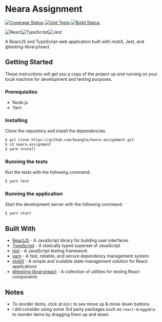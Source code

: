 # Neara Assignment

[![Coverage Status](https://img.shields.io/badge/Coverage-100%25-brightgreen.svg)](https://img.shields.io/badge/Coverage-100%25-brightgreen.svg)
[![Unit Tests](https://img.shields.io/badge/Unit%20Tests-Passing-brightgreen.svg)](https://img.shields.io/badge/Unit%20Tests-Passing-brightgreen.svg)
[![Build Status](https://img.shields.io/badge/Build-Passing-brightgreen.svg)](https://img.shields.io/badge/Build-Passing-brightgreen.svg)

![React](https://img.shields.io/badge/react-%2320232a.svg?style=for-the-badge&logo=react&logoColor=%2361DAFB)![TypeScript](https://img.shields.io/badge/typescript-%23007ACC.svg?style=for-the-badge&logo=typescript&logoColor=white)![Jest](https://img.shields.io/badge/-jest-%23C21325?style=for-the-badge&logo=jest&logoColor=white)

A ReactJS and TypeScript web application built with mobX, Jest, and @testing-library/react.

## Getting Started

These instructions will get you a copy of the project up and running on your local machine for development and testing purposes.

### Prerequisites

- Node.js
- Yarn

### Installing

Clone the repository and install the dependencies.

```bash
$ git clone https://github.com/hoangta/neara-assignment.git
$ cd neara-assignment
$ yarn install
```

### Running the tests

Run the tests with the following command:

```bash
$ yarn test
```

### Running the application

Start the development server with the following command:

```bash
$ yarn start
```

## Built With

- [ReactJS](https://reactjs.org/) - A JavaScript library for building user interfaces
- [TypeScript](https://www.typescriptlang.org/) - A statically typed superset of JavaScript
- [jest](https://jestjs.io/) - A JavaScript testing framework
- [yarn](https://yarnpkg.com/) - A fast, reliable, and secure dependency management system
- [mobX](https://mobx.js.org/) - A simple and scalable state management solution for React applications
- [@testing-library/react](https://testing-library.com/docs/react-testing-library/intro) - A collection of utilities for testing React components

## Notes
- To reorder items, click at `Edit` to see move up & move down buttons.
- I did consider using some 3rd party packages such as `react-draggable` to reorder items by dragging them up and down.
